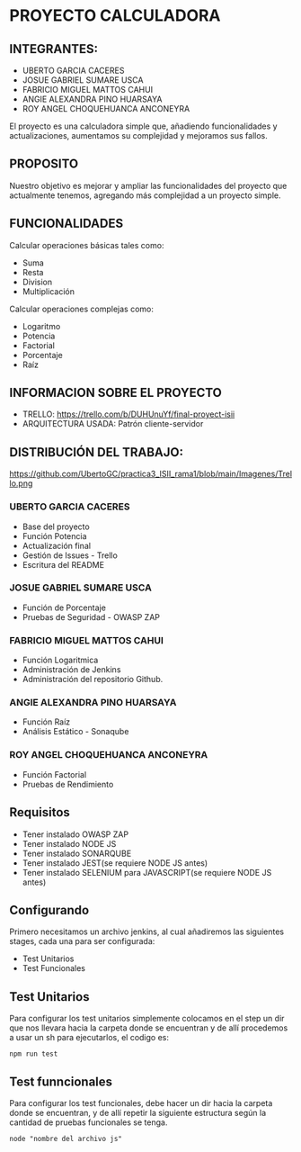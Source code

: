 # PROYECTO CALCULADORA
## INTEGRANTES:
- UBERTO GARCIA CACERES
- JOSUE GABRIEL SUMARE USCA
- FABRICIO MIGUEL MATTOS CAHUI
- ANGIE ALEXANDRA PINO HUARSAYA
- ROY ANGEL CHOQUEHUANCA ANCONEYRA

El proyecto es una calculadora simple que, añadiendo funcionalidades y actualizaciones, aumentamos su complejidad y mejoramos sus fallos.
## PROPOSITO
Nuestro objetivo es mejorar y ampliar las funcionalidades del proyecto que actualmente tenemos, agregando más complejidad a un proyecto simple.
## FUNCIONALIDADES
Calcular operaciones básicas tales como:
- Suma
- Resta
- Division
- Multiplicación

Calcular operaciones complejas como:
- Logaritmo
- Potencia
- Factorial
- Porcentaje
- Raíz
## INFORMACION SOBRE EL PROYECTO
- TRELLO: https://trello.com/b/DUHUnuYf/final-proyect-isii
- ARQUITECTURA USADA: Patrón cliente-servidor
## DISTRIBUCIÓN DEL TRABAJO:
https://github.com/UbertoGC/practica3_ISII_rama1/blob/main/Imagenes/Trello.png
### UBERTO GARCIA CACERES
- Base del proyecto
- Función Potencia
- Actualización final
- Gestión de Issues - Trello
- Escritura del README
### JOSUE GABRIEL SUMARE USCA
- Función de Porcentaje
- Pruebas de Seguridad - OWASP ZAP
### FABRICIO MIGUEL MATTOS CAHUI
- Función Logaritmica
- Administración de Jenkins
- Administración del repositorio Github.
### ANGIE ALEXANDRA PINO HUARSAYA
- Función Raíz
- Análisis Estático - Sonaqube
### ROY ANGEL CHOQUEHUANCA ANCONEYRA
- Función Factorial
- Pruebas de Rendimiento

## Requisitos
- Tener instalado OWASP ZAP
- Tener instalado NODE JS
- Tener instalado SONARQUBE
- Tener instalado JEST(se requiere NODE JS antes)
- Tener instalado SELENIUM para JAVASCRIPT(se requiere NODE JS antes)
## Configurando
Primero necesitamos un archivo jenkins, al cual añadiremos las siguientes stages, cada una para ser configurada:
- Test Unitarios
- Test Funcionales
## Test Unitarios
Para configurar los test unitarios simplemente colocamos en el step un dir que nos llevara hacia la carpeta donde se encuentran y de allí procedemos a usar un sh para ejecutarlos, el codigo es:
```
npm run test
```
## Test funncionales
Para configurar los test funcionales, debe hacer un dir hacia la carpeta donde se encuentran, y de allí repetir la siguiente estructura según la cantidad de pruebas funcionales se tenga.
```
node "nombre del archivo js"
```
